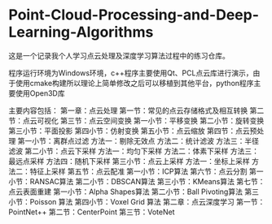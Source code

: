 # Point-Cloud-Processing-and-Deep-Learning-Algorithms
这是一个记录我个人学习点云处理及深度学习算法过程中的练习仓库。

程序运行环境为Windows环境，c++程序主要使用Qt、PCL点云库进行演示，由于使用cmake构建所以理论上简单修改之后可以移植到其他平台，python程序主要使用Open3D库

主要内容包括：
第一章：点云处理
    第一节：常见的点云存储格式及相互转换
    第二节：点云可视化
    第三节：点云空间变换
        第一小节：平移变换
        第二小节：旋转变换
        第三小节：平面投影
        第四小节：仿射变换
        第五小节：点云缩放
    第四节：点云预处理
        第一小节：离群点过滤
            方法一：剔除无效点
            方法二：统计滤波
            方法三：半径滤波
        第二小节：点云下采样
            方法一：均匀下采样
            方法二：体素下采样
            方法三：最远点采样
            方法四：随机下采样
        第三小节：点云上采样
            方法一：坐标上采样
            方法二：特征上采样
    第五节：点云配准
        第一小节：ICP算法
    第六节：点云分割
        第一小节：RANSAC算法
        第二小节：DBSCAN算法
        第三小节：KMeans算法
    第七节：点云表面重建
        第一小节：Alpha Shapes算法
        第二小节：Ball Pivoting算法
        第三小节：Poisson 算法
        第四小节：Voxel Grid 算法
第二章：点云深度学习
    第一节：PointNet++
    第二节：CenterPoint
    第三节：VoteNet
